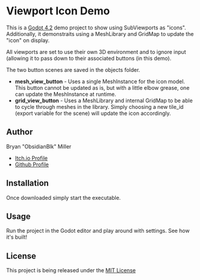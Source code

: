 # Viewport Icon Demo

This is a [Godot 4.2](https://godotengine.org/) demo project to show using SubViewports as "icons". Additionally, it demonstraits using a MeshLibrary and GridMap to update the "icon" on display.

All viewports are set to use their own 3D environment and to ignore input (allowing it to pass down to their associated buttons (in this demo).

The two button scenes are saved in the objects folder.
* **mesh_view_button** - Uses a single MeshInstance for the icon model. This button cannot be updated as is, but with a little elbow grease, one can update the MeshInstance at runtime.
* **grid_view_button** - Uses a MeshLibrary and internal GridMap to be able to cycle through meshes in the library. Simply choosing a new tile_id (export variable for the scene) will update the icon accordingly.

## Author
Bryan "ObsidianBlk" Miller

* [Itch.io Profile](https://obsidianblk.itch.io/)
* [Github Profile](https://github.com/ObsidianBlk)

## Installation

Once downloaded simply start the executable.

## Usage
Run the project in the Godot editor and play around with settings. See how it's built!

## License

This project is being released under the [MIT License](./LICENSE.md)

